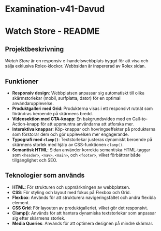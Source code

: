 # Examination-v41-Davud

# Watch Store - README

## Projektbeskrivning
*Watch Store* är en responsiv e-handelswebbplats byggd för att visa och sälja exklusiva Rolex-klockor. Webbsidan är inspererad av Rolex sidan.

## Funktioner
- **Responsiv design**: Webbplatsen anpassar sig automatiskt till olika skärmstorlekar (mobil, surfplatta, dator) för en optimal användarupplevelse.
- **Produktgalleri med Grid**: Produkterna visas i ett responsivt rutnät som förändras beroende på skärmens bredd.
- **Videosektion med CTA-knapp**: En bakgrundsvideo med en Call-to-Action-knapp för att uppmuntra användarna att utforska mer.
- **Interaktiva knappar**: Köp-knappar och hovringseffekter på produkterna som förstorar dem och gör upplevelsen mer engagerande.
- **Typografi med `clamp()`**: Textstorlekar justeras dynamiskt beroende på skärmens storlek med hjälp av CSS-funktionen `clamp()`.
- **Semantisk HTML**: Sidan använder korrekta semantiska HTML-taggar som `<header>`, `<nav>`, `<main>`, och `<footer>`, vilket förbättrar både tillgänglighet och SEO.

## Teknologier som används
- **HTML**: För strukturen och uppmärkningen av webbplatsen.
- **CSS**: För styling och layout med fokus på Flexbox och Grid.
- **Flexbox**: Används för att strukturera navigeringsfältet och andra flexibla element.
- **CSS Grid**: För layouten av produktgalleriet, vilket gör det responsivt.
- **Clamp()**: Används för att hantera dynamiska textstorlekar som anpassar sig efter skärmens storlek.
- **Media Queries**: Används för att optimera designen på mindre skärmar.




